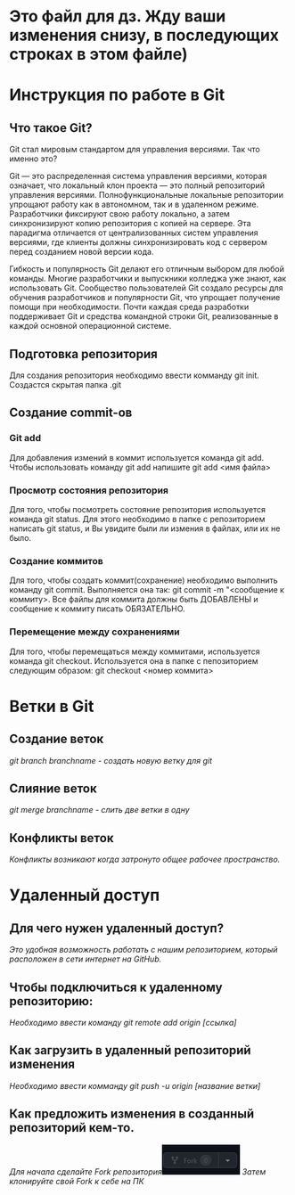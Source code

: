 # Это файл для дз. Жду ваши изменения снизу, в последующих строках в этом файле)

# Инструкция по работе в Git

## Что такое Git?

Git стал мировым стандартом для управления версиями. Так что именно это?

Git — это распределенная система управления версиями, которая означает, что локальный клон проекта — это полный репозиторий управления версиями. Полнофункциональные локальные репозитории упрощают работу как в автономном, так и в удаленном режиме. Разработчики фиксируют свою работу локально, а затем синхронизируют копию репозитория с копией на сервере. Эта парадигма отличается от централизованных систем управления версиями, где клиенты должны синхронизировать код с сервером перед созданием новой версии кода.

Гибкость и популярность Git делают его отличным выбором для любой команды. Многие разработчики и выпускники колледжа уже знают, как использовать Git. Сообщество пользователей Git создало ресурсы для обучения разработчиков и популярности Git, что упрощает получение помощи при необходимости. Почти каждая среда разработки поддерживает Git и средства командной строки Git, реализованные в каждой основной операционной системе.

## Подготовка репозитория

Для создания репозитория необходимо ввести комманду git init. Создастся скрытая папка .git

## Создание commit-ов

### Git add
Для добавления измений в коммит используется команда git add. Чтобы использовать команду git add напишите git add <имя файла>

### Просмотр состояния репозитория
Для того, чтобы посмотреть состояние репозитория используется команда git status. Для этого необходимо в папке с репозиторием написать git status, и Вы увидите были ли измения в файлах, или их не было.

### Создание коммитов
Для того, чтобы создать коммит(сохранение) необходимо выполнить команду git commit. Выполняется она так: git commit -m "<сообщение к коммиту>. Все файлы для коммита должны быть ДОБАВЛЕНЫ и сообщение к коммиту писать ОБЯЗАТЕЛЬНО.

### Перемещение между сохранениями
Для того, чтобы перемещаться между коммитами, используется команда git checkout. Используется она в папке с пепозиторием следующим образом: git checkout <номер коммита>

# Ветки в Git
## Создание веток
*git branch branchname - создать новую ветку для git*
## Слияние веток
*git merge branchname - слить две ветки в одну*
## Конфликты веток
*Конфликты возникают когда затронуто общее рабочее пространство.*

# Удаленный доступ
## Для чего нужен удаленный доступ?
*Это удобная возможность работать с нашим репозиторием, который расположен в сети интернет на GitHub.*
## Чтобы подключиться к удаленному репозиторию:
*Необходимо ввести команду git remote add origin [ссылка]*
## Как загрузить в удаленный репозиторий изменения 
*Необходимо ввести комманду git push -u origin [название ветки]*

## Как предложить изменения в созданный репозиторий кем-то.
*Для начала сделайте Fork репозитория*![Alt text](image.png)
*Затем клонируйте свой Fork к себе на ПК*

